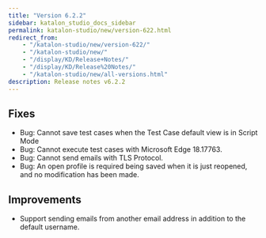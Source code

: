 ```yaml
---
title: "Version 6.2.2"
sidebar: katalon_studio_docs_sidebar
permalink: katalon-studio/new/version-622.html
redirect_from:
    - "/katalon-studio/new/version-622/"
    - "/katalon-studio/new/"
    - "/display/KD/Release+Notes/"
    - "/display/KD/Release%20Notes/"
    - "/katalon-studio/new/all-versions.html"
description: Release notes v6.2.2
---
```


## Fixes

* Bug: Cannot save test cases when the Test Case default view is in Script Mode
* Bug: Cannot execute test cases with Microsoft Edge 18.17763.
* Bug: Cannot send emails with TLS Protocol.
* Bug: An open profile is required being saved when it is just reopened, and no modification has been made.

## Improvements

* Support sending emails from another email address in addition to the default username.
